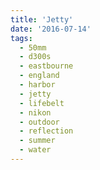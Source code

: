```yaml
---
title: 'Jetty'
date: '2016-07-14'
tags:
  - 50mm
  - d300s
  - eastbourne
  - england
  - harbor
  - jetty
  - lifebelt
  - nikon
  - outdoor
  - reflection
  - summer
  - water
---
```

